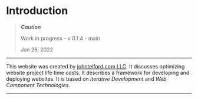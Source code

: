 # Introduction

> ***Caution***
> 
> Work in progress - v 0.1.4 - main
> 
> Jan 26, 2022

---

This website was created by [johntelford.com LLC](company.md). It discusses optimizing website project life time costs. It describes a framework for developing and deploying websites. It is based on *Iterative Development* and *Web Component Technologies*.

---


